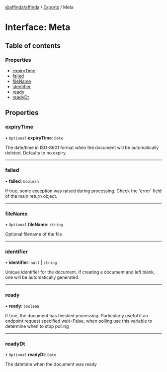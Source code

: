 [@affinda/affinda](../README.md) / [Exports](../modules.md) / Meta

# Interface: Meta

## Table of contents

### Properties

- [expiryTime](Meta.md#expirytime)
- [failed](Meta.md#failed)
- [fileName](Meta.md#filename)
- [identifier](Meta.md#identifier)
- [ready](Meta.md#ready)
- [readyDt](Meta.md#readydt)

## Properties

### expiryTime

• `Optional` **expiryTime**: `Date`

The date/time in ISO-8601 format when the document will be automatically deleted.  Defaults to no expiry.

___

### failed

• **failed**: `boolean`

If true, some exception was raised during processing. Check the 'error' field of the main return object.

___

### fileName

• `Optional` **fileName**: `string`

Optional filename of the file

___

### identifier

• **identifier**: ``null`` \| `string`

Unique identifier for the document. If creating a document and left blank, one will be automatically generated.

___

### ready

• **ready**: `boolean`

If true, the document has finished processing. Particularly useful if an endpoint request specified wait=False, when polling use this variable to determine when to stop polling

___

### readyDt

• `Optional` **readyDt**: `Date`

The datetime when the document was ready
